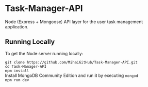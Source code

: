 # Task-Manager-API

Node (Express + Mongoose) API layer for the user task management application.

## Running Locally

To get the Node server running locally:

`git clone https://github.com/MihaiGitHub/Task-Manager-API.git` <br>
`cd Task-Manager-API` <br>
`npm install` <br>
Install MongoDB Community Edition and run it by executing `mongod`<br>
`npm run dev`
